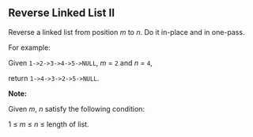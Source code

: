 ## Reverse Linked List II

Reverse a linked list from position *m* to *n*. Do it in-place and in one-pass.

For example:

Given `1->2->3->4->5->NULL`, *m* = `2` and *n* = `4`,

return `1->4->3->2->5->NULL`.

**Note:**

Given *m*, *n* satisfy the following condition:

1 ≤ *m* ≤ *n* ≤ length of list.
